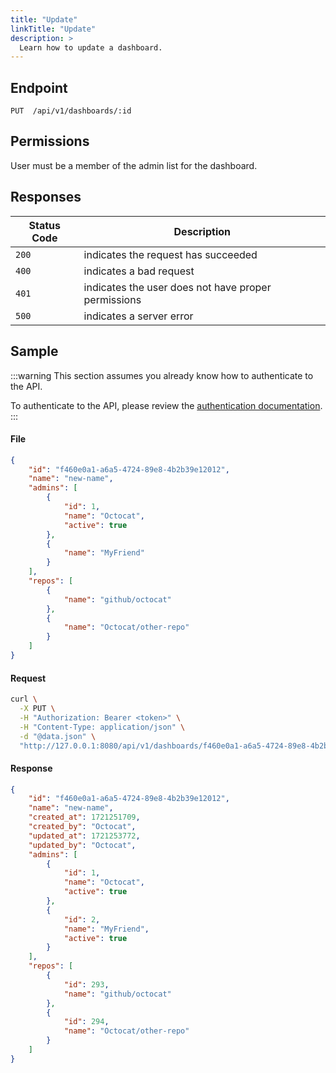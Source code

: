 ```yaml
---
title: "Update"
linkTitle: "Update"
description: >
  Learn how to update a dashboard.
---
```


## Endpoint

```
PUT  /api/v1/dashboards/:id
```

## Permissions

User must be a member of the admin list for the dashboard.

## Responses

| Status Code | Description                                         |
| ----------- | --------------------------------------------------- |
| `200`       | indicates the request has succeeded                 |
| `400`       | indicates a bad request                             |
| `401`       | indicates the user does not have proper permissions |
| `500`       | indicates a server error                            |

## Sample

:::warning
This section assumes you already know how to authenticate to the API.

To authenticate to the API, please review the [authentication documentation](/docs/reference/api/authentication.md).
:::

#### File

```json
{
    "id": "f460e0a1-a6a5-4724-89e8-4b2b39e12012",
    "name": "new-name",
    "admins": [
        {
            "id": 1,
            "name": "Octocat",
            "active": true
        },
        {
            "name": "MyFriend"
        }
    ],
    "repos": [
        {
            "name": "github/octocat"
        },
        {
            "name": "Octocat/other-repo"
        }
    ]
}
```

#### Request

```sh
curl \
  -X PUT \
  -H "Authorization: Bearer <token>" \
  -H "Content-Type: application/json" \
  -d "@data.json" \
  "http://127.0.0.1:8080/api/v1/dashboards/f460e0a1-a6a5-4724-89e8-4b2b39e12012"
```

#### Response

```json
{
    "id": "f460e0a1-a6a5-4724-89e8-4b2b39e12012",
    "name": "new-name",
    "created_at": 1721251709,
    "created_by": "Octocat",
    "updated_at": 1721253772,
    "updated_by": "Octocat",
    "admins": [
        {
            "id": 1,
            "name": "Octocat",
            "active": true
        },
        {
            "id": 2,
            "name": "MyFriend",
            "active": true
        }
    ],
    "repos": [
        {
            "id": 293,
            "name": "github/octocat"
        },
        {
            "id": 294,
            "name": "Octocat/other-repo"
        }
    ]
}
```